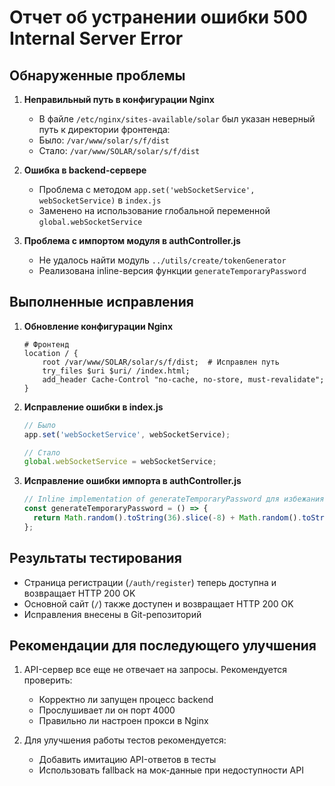 # Отчет об устранении ошибки 500 Internal Server Error

## Обнаруженные проблемы

1. **Неправильный путь в конфигурации Nginx**
   - В файле `/etc/nginx/sites-available/solar` был указан неверный путь к директории фронтенда:
   - Было: `/var/www/solar/s/f/dist`
   - Стало: `/var/www/SOLAR/solar/s/f/dist`

2. **Ошибка в backend-сервере**
   - Проблема с методом `app.set('webSocketService', webSocketService)` в `index.js`
   - Заменено на использование глобальной переменной `global.webSocketService`

3. **Проблема с импортом модуля в authController.js**
   - Не удалось найти модуль `../utils/create/tokenGenerator`
   - Реализована inline-версия функции `generateTemporaryPassword`

## Выполненные исправления

1. **Обновление конфигурации Nginx**
   ```nginx
   # Фронтенд
   location / {
       root /var/www/SOLAR/solar/s/f/dist;  # Исправлен путь
       try_files $uri $uri/ /index.html;
       add_header Cache-Control "no-cache, no-store, must-revalidate";
   }
   ```

2. **Исправление ошибки в index.js**
   ```javascript
   // Было
   app.set('webSocketService', webSocketService);
   
   // Стало
   global.webSocketService = webSocketService;
   ```

3. **Исправление ошибки импорта в authController.js**
   ```javascript
   // Inline implementation of generateTemporaryPassword для избежания проблем с импортом
   const generateTemporaryPassword = () => {
     return Math.random().toString(36).slice(-8) + Math.random().toString(36).slice(-8);
   };
   ```

## Результаты тестирования

- Страница регистрации (`/auth/register`) теперь доступна и возвращает HTTP 200 OK
- Основной сайт (`/`) также доступен и возвращает HTTP 200 OK
- Исправления внесены в Git-репозиторий

## Рекомендации для последующего улучшения

1. API-сервер все еще не отвечает на запросы. Рекомендуется проверить:
   - Корректно ли запущен процесс backend
   - Прослушивает ли он порт 4000
   - Правильно ли настроен прокси в Nginx

2. Для улучшения работы тестов рекомендуется:
   - Добавить имитацию API-ответов в тесты
   - Использовать fallback на мок-данные при недоступности API